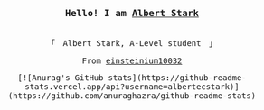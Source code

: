 
<h3 align="center"><samp>Hello! I am <b><a href="https://einsteinium10032.github.io/einsteinium.github.io/" >Albert Stark</a></b></samp></h3>
<p align="center"><br>
    <samp>
    「　Albert Stark, A-Level student　」
    </samp>
</p>

<samp>
    <p align="center">
    From <a href="https://github.com/einsteinium10032">einsteinium10032</a>
</samp>

<p align='center'>
[![Anurag's GitHub stats](https://github-readme-stats.vercel.app/api?username=albertecstark)](https://github.com/anuraghazra/github-readme-stats)
</p>
